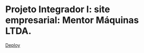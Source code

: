 # Projeto Integrador I: site empresarial: Mentor Máquinas LTDA.
<a href="https://padiilha.github.io/site-empresarial-mentor/">Deploy</a> 
